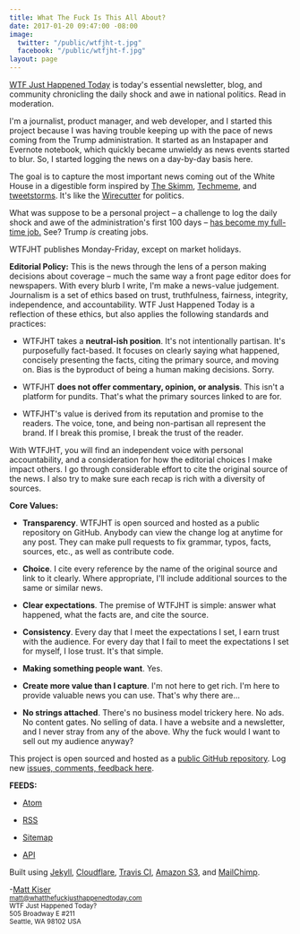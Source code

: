 ```yaml
---
title: What The Fuck Is This All About?
date: 2017-01-20 09:47:00 -08:00
image:
  twitter: "/public/wtfjht-t.jpg"
  facebook: "/public/wtfjht-f.jpg"
layout: page
---
```


<p class="lead"><a href="{{ site.baseurl }}/">WTF Just Happened Today</a> is today's essential newsletter, blog, and community chronicling the daily shock and awe in national politics. Read in moderation.</p>

<p>I'm a journalist, product manager, and web developer, and I started this project because I was having trouble keeping up with the pace of news coming from the Trump administration. It started as an Instapaper and Evernote notebook, which quickly became unwieldy as news events started to blur. So, I started logging the news on a day-by-day basis here.</p>

The goal is to capture the most important news coming out of the White House in a digestible form inspired by <a href="http://www.theskimm.com/">The Skimm</a>, <a href="http://techmeme.com/">Techmeme</a>, and <a href="http://www.theverge.com/2016/12/13/13936946/twitter-tweetstorm-thread-timeline-medium">tweetstorms</a>. It's like the <a href="http://thewirecutter.com/">Wirecutter</a> for politics.

What was suppose to be a personal project – a challenge to log the daily shock and awe of the administration's first 100 days – <a href="https://whatthefuckjusthappenedtoday.com/meta/trump-creates-one-new-job/">has become my full-time job.</a> See? Trump *is* creating jobs.

WTFJHT publishes Monday-Friday, except on market holidays.

**Editorial Policy:**
This is the news through the lens of a person making decisions about coverage – much the same way a front page editor does for newspapers. With every blurb I write, I'm make a news-value judgement. Journalism is a set of ethics based on trust, truthfulness, fairness, integrity, independence, and accountability. WTF Just Happened Today is a reflection of these ethics, but also applies the following standards and practices:


* WTFJHT takes a **neutral-ish position**. It's not intentionally partisan. It's purposefully fact-based. It focuses on clearly saying what happened, concisely presenting the facts, citing the primary source, and moving on. Bias is the byproduct of being a human making decisions. Sorry.

* WTFJHT **does not offer commentary, opinion, or analysis**. This isn't a platform for pundits. That's what the primary sources linked to are for.

* WTFJHT's value is derived from its reputation and promise to the readers. The voice, tone, and being non-partisan all represent the brand. If I break this promise, I break the trust of the reader.

With WTFJHT, you will find an independent voice with personal accountability, and a consideration for how the editorial choices I make impact others. I go through considerable effort to cite the original source of the news. I also try to make sure each recap is rich with a diversity of sources.

**Core Values:**

* **Transparency**. WTFJHT is open sourced and hosted as a public repository on GitHub. Anybody can view the change log at anytime for any post. They can make pull requests to fix grammar, typos, facts, sources, etc., as well as contribute code.

* **Choice**. I cite every reference by the name of the original source and link to it clearly. Where appropriate, I'll include additional sources to the same or similar news.

* **Clear expectations**. The premise of WTFJHT is simple: answer what happened, what the facts are, and cite the source.

* **Consistency**. Every day that I meet the expectations I set, I earn trust with the audience. For every day that I fail to meet the expectations I set for myself, I lose trust. It's that simple.

* **Making something people want**. Yes.

* **Create more value than I capture**. I'm not here to get rich. I'm here to provide valuable news you can use. That's why there are...

* **No strings attached**. There's no business model trickery here. No ads. No content gates. No selling of data. I have a website and a newsletter, and I never stray from any of the above. Why the fuck would I want to sell out my audience anyway?

This project is open sourced and hosted as a [public GitHub repository](https://github.com/mkiser/WTFJHT). Log new [issues, comments, feedback here](https://github.com/mkiser/WTFJHT/issues).

**FEEDS:**

* <a href="https://whatthefuckjusthappenedtoday.com/atom.xml">Atom</a>

* <a href="https://whatthefuckjusthappenedtoday.com/rss.xml">RSS</a>

* <a href="https://whatthefuckjusthappenedtoday.com/sitemap.xml">Sitemap</a>

* <a href="https://whatthefuckjusthappenedtoday.com/api/v1/posts.json">API</a>

Built using <a href="http://jekyllrb.com/">Jekyll</a>, <a href="https://www.cloudflare.com">Cloudflare</a>, [Travis CI](https://travis-ci.org/mkiser/WTFJHT), [Amazon S3](https://aws.amazon.com/s3/), and <a href="https://mailchimp.com/">MailChimp</a>.

<p class="lead">-<a href="https://twitter.com/matt_kiser/">Matt Kiser</a><br>
<small>
<a href="mailto:matt@whatthefuckjusthappenedtoday.com?Subject=Hello%20there" target="_top">matt@whatthefuckjusthappenedtoday.com</a><br>
WTF Just Happened Today?<br>
505 Broadway E #211 <br>
Seattle, WA 98102 USA
</small>
</p>